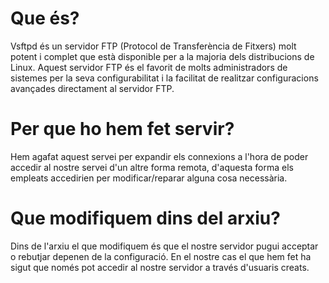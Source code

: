 # Que és?

Vsftpd és un servidor FTP (Protocol de Transferència de Fitxers) molt potent i complet que està disponible per a la majoria dels distribucions de Linux. Aquest servidor FTP és el favorit de molts administradors de sistemes per la seva configurabilitat i la facilitat de realitzar configuracions avançades directament al servidor FTP.

# Per que ho hem fet servir?

Hem agafat aquest servei per expandir els connexions a l'hora de poder accedir al nostre servei d'un altre forma remota, d'aquesta forma els empleats accedirien per modificar/reparar alguna cosa necessària.

# Que modifiquem dins del arxiu?

Dins de l'arxiu el que modifiquem és que el nostre servidor pugui acceptar o rebutjar depenen de la configuració. En el nostre cas el que hem fet ha sigut que només pot accedir al nostre servidor a través d'usuaris creats.
